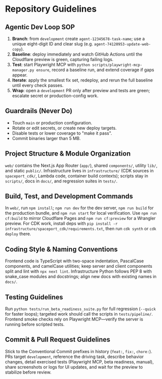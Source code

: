 # Repository Guidelines

## Agentic Dev Loop SOP
1. **Branch**: from `development` create `agent-12345678-task-name`; use a unique eight-digit ID and clear slug (e.g. `agent-74120953-update-web-copy`).
2. **Baseline**: deploy immediately and watch GitHub Actions until the Cloudflare preview is green, capturing failing logs.
3. **Test**: start Playwright MCP with `python scripts/playwright-mcp-manager.py ensure`, record a baseline run, and extend coverage if gaps appear.
4. **Iterate**: apply the smallest fix set, redeploy, and rerun the full baseline until every check passes.
5. **Wrap**: open a `development` PR only after preview and tests are green; escalate secret or production-config work.

## Guardrails (Never Do)
- Touch `main` or production configuration.
- Rotate or edit secrets, or create new deploy targets.
- Disable tests or lower coverage to "make it pass".
- Commit binaries larger than 5 MB.

## Project Structure & Module Organization
`web/` contains the Next.js App Router (`app/`), shared `components/`, utility `lib/`, and static `public/`. Infrastructure lives in `infrastructure/` (CDK sources in `spaceport_cdk/`, Lambda code, container build contexts); scripts stay in `scripts/`, docs in `docs/`, and regression suites in `tests/`.

## Build, Test, and Development Commands
In `web/`, run `npm install`; `npm run dev` for the dev server, `npm run build` for the production bundle, and `npm run start` for local verification. Use `npm run cf:build` to mirror Cloudflare Pages and `npm run cf:preview` for a Wrangler preview. For CDK work, install deps with `pip install -r infrastructure/spaceport_cdk/requirements.txt`, then run `cdk synth` or `cdk deploy` there.

## Coding Style & Naming Conventions
Frontend code is TypeScript with two-space indentation, PascalCase components, and camelCase utilities; keep server and client components split and lint with `npx next lint`. Infrastructure Python follows PEP 8 with snake_case modules and docstrings; align new docs with existing names in `docs/`.

## Testing Guidelines
Run `python tests/run_beta_readiness_suite.py` for full regression (`--quick` for faster loops); targeted work should call the scripts in `tests/pipeline/`. Frontend smoke checks rely on Playwright MCP—verify the server is running before scripted tests.

## Commit & Pull Request Guidelines
Stick to the Conventional Commit prefixes in history (`feat:`, `fix:`, `chore:`). PRs target `development`, reference the driving task, describe behavior changes, detail exercised tests (Playwright MCP, beta readiness, manual), share screenshots or logs for UI updates, and wait for the preview to stabilize before review.
